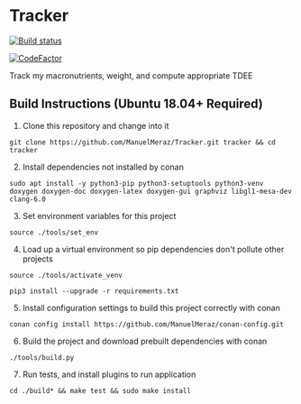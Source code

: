 # Tracker

<!---
[![Build Status](https://travis-ci.com/ManuelMeraz/Tracker.svg?branch=basic_gui)](https://travis-ci.com/ManuelMeraz/Tracker)
--->

[![Build status](https://ci.appveyor.com/api/projects/status/i6sjmosx274gb059/branch/master?svg=true)](https://ci.appveyor.com/project/ManuelMeraz/tracker/branch/master)

[![CodeFactor](https://www.codefactor.io/repository/github/manuelmeraz/tracker/badge/master)](https://www.codefactor.io/repository/github/manuelmeraz/tracker/overview/master)

Track my macronutrients, weight, and compute appropriate TDEE


## Build Instructions (Ubuntu 18.04+ Required)

1. Clone this repository and change into it

`git clone https://github.com/ManuelMeraz/Tracker.git tracker && cd tracker`

2. Install dependencies not installed by conan 

`sudo apt install -y python3-pip python3-setuptools python3-venv doxygen doxygen-doc doxygen-latex doxygen-gui graphviz libgl1-mesa-dev clang-6.0`

3. Set environment variables for this project

`source ./tools/set_env`

4. Load up a virtual environment so pip dependencies don't pollute other projects

`source ./tools/activate_venv`

`pip3 install --upgrade -r requirements.txt`

5. Install configuration settings to build this project correctly with conan

`conan config install https://github.com/ManuelMeraz/conan-config.git`

6. Build the project and download prebuilt dependencies with conan

`./tools/build.py`

7. Run tests, and install plugins to run application

`cd ./build* && make test && sudo make install`


